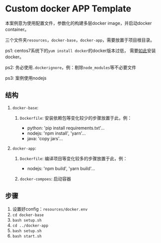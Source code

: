 # Custom docker APP Template

本案例意为使用配置文件，参数化的构建多层docker image，并启动docker container。

三个文件夹`resources`，`docker-base`，`docker-app`，需要放置于项目根目录。

ps1: centos7系统下的`yum install docker`的docker版本过低，
需要[如此](https://docs.docker.com/install/linux/docker-ce/centos/)安装docker。

ps2: 务必使用`.dockerignore`，例：剔除`node_modules`等不必要文件

ps3: 案例使用nodejs

## 结构

1. `docker-base`:

    1. `Dockerfile`: 安装依赖包等变化较少的步骤放置于此，例：
        
        - python: 'pip install requirements.txt'... 
        - nodejs: 'npm install', 'yarn'...
        - java: 'copy jars'...

2. `docker-app`:

    1. `Dockerfile`: 编译项目等变化较多的步骤放置于此，例：
        
        - nodejs: 'npm build', 'yarn build'...
        
    2. `docker-compoes`: 启动容器
    
## 步骤

1. 设置好config：`resources/docker.env`
2. `cd docker-base`
3. `bash setup.sh`
4. `cd ../docker-app`
5. `bash setup.sh`
6. `bash start.sh`
